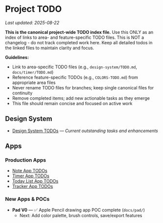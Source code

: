 # Project TODO

_Last updated: 2025-08-22_

**This is the canonical project-wide TODO index file.** Use this ONLY as an index of links to area- and feature-specific TODO files. This is NOT a changelog - do not track completed work here. Keep all detailed todos in the linked files to maintain clarity and focus.

**Guidelines:**
- Link to area-specific TODO files (e.g., `design-system/TODO.md`, `docs/timer/TODO.md`)
- Reference feature-specific TODOs (e.g., `COLORS-TODO.md`) from appropriate area files
- Never rename TODO files for branches; keep single canonical files for continuity
- Remove completed items; add new actionable tasks as they emerge
- This file should remain concise and focused on active work


## Design System

- [Design System TODOs](design-system/TODO.md) — *Current outstanding tasks and enhancements*

## Apps

### Production Apps
- [Note App TODOs](docs/note/TODO.md)
- [Timer App TODOs](docs/timer/TODO.md)
- [Today List App TODOs](docs/today-list/TODO.md)
- [Tracker App TODOs](docs/tracker/TODO.md)

### New Apps & POCs
- **Pad V0** — ✅ Apple Pencil drawing app POC complete (`docs/pad/`)
  - Next: Add color palette, brush controls, save/export features
